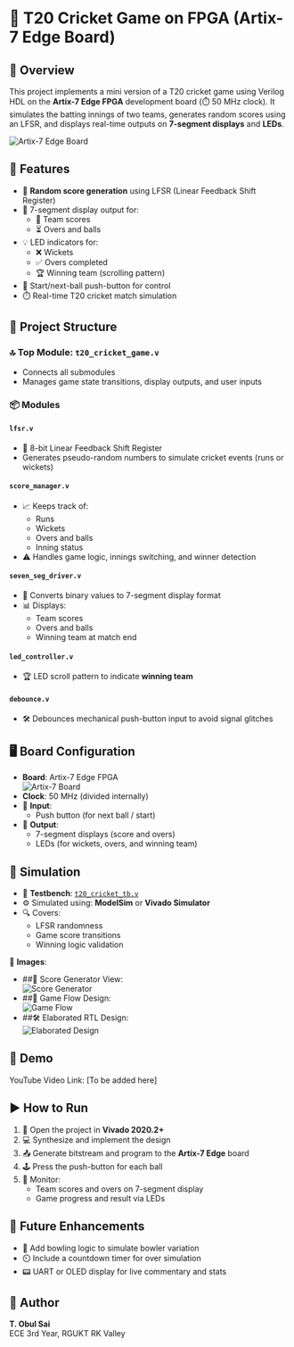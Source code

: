 # 🏏 T20 Cricket Game on FPGA (Artix-7 Edge Board)

## 📘 Overview

This project implements a mini version of a T20 cricket game using Verilog HDL on the **Artix-7 Edge FPGA** development board (⏱️ 50 MHz clock). It simulates the batting innings of two teams, generates random scores using an LFSR, and displays real-time outputs on **7-segment displays** and **LEDs**.

![Artix-7 Edge Board](https://github.com/obulsai/T20-CRICKET/blob/8b2a1465714110bac0d39ab138085ff546a4b080/implementation/EDGE_FPGA.jpeg)

## 🎯 Features

- 🔁 **Random score generation** using LFSR (Linear Feedback Shift Register)
- 🔢 7-segment display output for:
  - 🏏 Team scores
  - ⏳ Overs and balls
- 💡 LED indicators for:
  - ❌ Wickets
  - ✅ Overs completed
  - 🏆 Winning team (scrolling pattern)
- 🔘 Start/next-ball push-button for control
- ⏱️ Real-time T20 cricket match simulation

## 🧩 Project Structure

### 🔝 Top Module: `t20_cricket_game.v`
- Connects all submodules
- Manages game state transitions, display outputs, and user inputs

### 📦 Modules

#### `lfsr.v`
- 🔄 8-bit Linear Feedback Shift Register
- Generates pseudo-random numbers to simulate cricket events (runs or wickets)

#### `score_manager.v`
- 📈 Keeps track of:
  - Runs
  - Wickets
  - Overs and balls
  - Inning status
- ⚠️ Handles game logic, innings switching, and winner detection

#### `seven_seg_driver.v`
- 🧮 Converts binary values to 7-segment display format
- 📊 Displays:
  - Team scores
  - Overs and balls
  - Winning team at match end

#### `led_controller.v`
- 🏆 LED scroll pattern to indicate **winning team**

#### `debounce.v`
- 🛠️ Debounces mechanical push-button input to avoid signal glitches

## 🖥️ Board Configuration

- **Board**: Artix-7 Edge FPGA  
  ![Artix-7 Board](https://github.com/obulsai/T20-CRICKET/blob/8b2a1465714110bac0d39ab138085ff546a4b080/implementation/EDGE_FPGA.jpeg)
- **Clock**: 50 MHz (divided internally)
- 🔘 **Input**:
  - Push button (for next ball / start)
- 🔢 **Output**:
  - 7-segment displays (score and overs)
  - LEDs (for wickets, overs, and winning team)

## 🧪 Simulation

- 🧾 **Testbench**: [`t20_cricket_tb.v`](https://github.com/obulsai/T20-CRICKET/blob/5330869aa6c7453d9851506dabc6b8fa8f53aea7/t20_cricket_tb.v)
- ⚙️ Simulated using: **ModelSim** or **Vivado Simulator**
- 🔍 Covers:
  - LFSR randomness
  - Game score transitions
  - Winning logic validation

📸 **Images**:
- ##🧠 Score Generator View:  
  ![Score Generator](https://github.com/obulsai/T20-CRICKET/blob/303cb4524ee5b088c3775852c67f4e71efba9269/implementation/2_score_generate.jpeg)
- ##🧩 Game Flow Design:  
  ![Game Flow](https://github.com/obulsai/T20-CRICKET/blob/303cb4524ee5b088c3775852c67f4e71efba9269/Module_designs/game_flow.jpeg)
- ##🛠️ Elaborated RTL Design:  
  ![Elaborated Design](https://github.com/obulsai/T20-CRICKET/blob/303cb4524ee5b088c3775852c67f4e71efba9269/RTL/elaborated_design.jpeg)

## 🎥 Demo

YouTube Video Link: [To be added here]

## ▶️ How to Run

1. 🔧 Open the project in **Vivado 2020.2+**
2. 💻 Synthesize and implement the design
3. 📤 Generate bitstream and program to the **Artix-7 Edge** board
4. 🕹️ Press the push-button for each ball
5. 👀 Monitor:
   - Team scores and overs on 7-segment display
   - Game progress and result via LEDs

## 🚀 Future Enhancements

- 🎳 Add bowling logic to simulate bowler variation
- ⏲️ Include a countdown timer for over simulation
- 📟 UART or OLED display for live commentary and stats

## 👤 Author

**T. Obul Sai**  
ECE 3rd Year, RGUKT RK Valley
